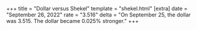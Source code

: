 +++
title = "Dollar versus Shekel"
template = "shekel.html"
[extra]
date = "September 26, 2022"
rate = "3.516"
delta = "On September 25, the dollar was 3.515. The dollar became 0.025% stronger."
+++
